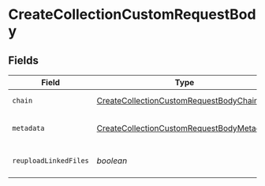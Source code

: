 # CreateCollectionCustomRequestBody


## Fields

| Field                                                                                                             | Type                                                                                                              | Required                                                                                                          | Description                                                                                                       |
| ----------------------------------------------------------------------------------------------------------------- | ----------------------------------------------------------------------------------------------------------------- | ----------------------------------------------------------------------------------------------------------------- | ----------------------------------------------------------------------------------------------------------------- |
| `chain`                                                                                                           | [CreateCollectionCustomRequestBodyChain](../../models/operations/createcollectioncustomrequestbodychain.md)       | :heavy_check_mark:                                                                                                | Blockchain you would like to use for this collection                                                              |
| `metadata`                                                                                                        | [CreateCollectionCustomRequestBodyMetadata](../../models/operations/createcollectioncustomrequestbodymetadata.md) | :heavy_check_mark:                                                                                                | See https://docs.crossmint.com/docs/metadata for more info.                                                       |
| `reuploadLinkedFiles`                                                                                             | *boolean*                                                                                                         | :heavy_minus_sign:                                                                                                | (Optional) Any URLs in the metadata object will be resolved and reuploaded to IPFS [Default: true]                |